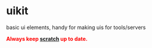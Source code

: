 # uikit
basic ui elements, handy for making uis for tools/servers

<span style='color:red;'>**Always keep [scratch](http://github.com/vigour-io/scratch) up to date.**</span>
